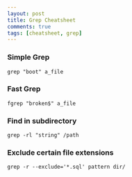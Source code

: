 ```yaml
---
layout: post
title: Grep Cheatsheet
comments: true
tags: [cheatsheet, grep]
---
```


### Simple Grep
```
grep "boot" a_file
```

### Fast Grep
```
fgrep "broken$" a_file
```

### Find in subdirectory
```
grep -rl "string" /path
```

### Exclude certain file extensions
```
grep -r --exclude='*.sql' pattern dir/
```
